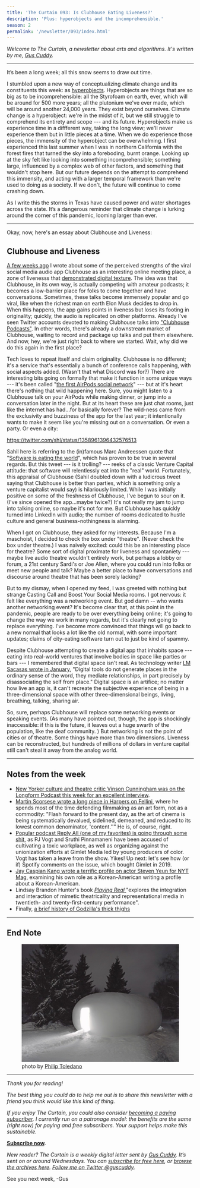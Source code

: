 ```yaml
---
title: 'The Curtain 093: Is Clubhouse Eating Liveness?'
description: 'Plus: hyperobjects and the incomprehensible.'
season: 2
permalink: '/newsletter/093/index.html'
---
```


*Welcome to The Curtain, a newsletter about arts and algorithms. It's written by me, [Gus Cuddy](https://guscuddy.com).*

---

It’s been a long week; all this snow seems to draw out time.

I stumbled upon a new way of conceptualizing climate change and its constituents this week: as [hyperobjects](https://www.hcn.org/issues/47.1/introducing-the-idea-of-hyperobjects). Hyperobjects are things that are so big as to be  incomprehensible: all the Styrofoam on earth, ever, which will be around for 500 more years; all the plutonium we've ever made, which will be around another 24,000 years. They exist beyond ourselves. Climate change is a hyperobject: we're in the midst of it, but we still struggle to comprehend its entirety and scope --- and its future. Hyperobjects make us experience time in a diffferent way, taking the long view; we'll never experience them but in little pieces at a time. When we do experience those pieces, the immensity of the hyperobject can be overwhelming. I first experienced this last summer when I was in northern California with the forest fires that turned the sky into a foreboding, burnt orange. Looking up at the sky felt like looking into something incomprehensible; something large, influenced by a complex web of other factors, and something that wouldn't stop here. But our future depends on the attempt to comprehend this immensity, and acting with a larger temporal framework than we're used to doing as a society. If we don't, the future will continue to come crashing down.

As I write this the storms in Texas have caused power and water shortages across the state. It’s a dangerous reminder that climate change is lurking around the corner of this pandemic, looming larger than ever.

---

Okay, now, here's an essay about Clubhouse and Liveness:

## Clubhouse and Liveness

[A few weeks ago](https://guscuddy.substack.com/p/the-curtain-091-digitization-begets) I wrote about some of the perceived strengths of the viral social media audio app Clubhouse as an interesting online meeting place, a zone of livenesss that [demonstrated digital texture](https://guscuddy.substack.com/p/the-curtain-090-the-year-of-texture). The idea was that Clubhouse, in its own way, is actually competing with amateur podcasts; it becomes a low-barrier place for folks to come together and have conversations. Sometimes, these talks become immensely popular and go viral, like when the richest man on earth Elon Musk decides to drop in. When this happens, the app gains points in liveness but loses its footing in originality; quickly, the audio is replicated on other platforms. Already I've seen Twitter accounts devoted to making Clubhouse talks into  ["Clubhouse Podcasts"](https://mobile.twitter.com/CH_Podcasts). In other words, there's already a downstream market of Clubhouse, waiting to record and package up talks and put them elsewhere. And now, hey, we're just right back to where we started. Wait, why did we do this again in the first place?  

Tech loves to repeat itself and claim originality. Clubhouse is no different; it's a service that's essentially a bunch of conference calls happening, with social aspects added. (Wasn't that what Discord was for?) There are interesting bits going on formally that make it function in some unique ways --- it's been called "[the first AirPods social network](https://twitter.com/benthompson/status/1357579216175259652)" --- but at it's heart there's nothing that wild happening here. Sure, you might listen to a Clubhouse talk on your AirPods while making dinner, or jump into a conversation later in the night. But at its heart these are just chat rooms, just like the internet has had...for basically forever? The wild-ness came from the exclusivity and buzziness of the app for the last year; it intentionally wants to make it seem like you're missing out on a conversation. Or even a party. Or even a city:

https://twitter.com/shl/status/1358961396432576513

Sahil here is referring to the (in)famous Marc Andreessen quote that "[Software is eating the world](https://a16z.com/2011/08/20/why-software-is-eating-the-world/)", which has proven to be true in several regards. But this tweet --- is it trolling? --- reeks of a classic Venture Capital attitude: that software will relentlessly eat into the "real" world. Fortunately, this appraisal of Clubhouse (Sahil doubled down with a ludicrous tweet saying that Clubhouse is better than parties, which is something only a venture capitalist would say) is hilariously limited. While I was initially positive on some of the freshness of Clubhouse, I've begun to sour on it. (I've since opened the app...maybe twice?) It's not really my jam to jump into talking online, so maybe it's not for me. But Clubhouse has quickly turned into LinkedIn with audio; the number of rooms dedicated to hustle culture and general business-nothingness is alarming.

When I got on Clubhouse, they asked for my interests. Because I'm a maschoist, I decided to check the box under "theatre".  (Never check the box under theatre.) I was naively excited: could this be an interesting place for theatre? Some sort of digital proximate for liveness and spontaniety --- maybe live audio theatre wouldn't entirely work, but perhaps a lobby or forum, a 21st century Sardi's or Joe Allen, where you could run into folks or meet new people and talk? Maybe a better place to have conversations and discourse around theatre that has been sorely lacking? 

But to my dismay, when I opened my feed, I was greeted with nothing but strange Casting Call and Boost Your Social Media rooms. I got nervous: it felt like everything was a networking event. But god damn -- who wants another networking event? It's become clear that, at this point in the pandemic, people are ready to be over everything being online; it's going to change the way we work in many regards, but it's clearly not going to replace everything. I've become more convinced that things will go back to a new normal that looks a lot like the old normal, with some important updates; claims of city-eating software turn out to just be kind of spammy.

Despite Clubhouse attempting to create a digital app that inhabits space --- eating into real-world ventures that involve bodies in space like parties or bars --- I remembered that digital space isn't real. As technology writer [LM Sacasas wrote in January](https://theconvivialsociety.substack.com/p/the-insurrection-will-be-live-streamed), "Digital tools do not generate places in the ordinary sense of the word, they mediate relationships, in part precisely by disassociating the self from place." Digital space is an artifice; no matter how live an app is, it can't recreate the subjective experience of being in a three-dimensional space with other three-dimensional beings, living, breathing, talking, sharing air.

So, sure, perhaps Clubhouse will replace some networking events or speaking events. (As many have pointed out, though, the app is shockingly inaccessible: if this is the future, it leaves out a huge swarth of the population, like the deaf community. ) But networking is not the point of cities or of theatre. Some things have more than two dimensions. Liveness can be reconstructed, but hundreds of millions of dollars in venture capital still can't steal it away from the analog world.

---

## Notes from the week

- [New Yorker culture and theatre critic Vinson Cunningham was on the Longform Podcast this week for an excellent interview](https://longform.org/posts/longform-podcast-429-vinson-cunningham).
- [Martin Scorsese wrote a long piece in Harpers on Fellini](https://harpers.org/archive/2021/03/il-maestro-federico-fellini-martin-scorsese/), where he spends most of the time defending filmmaking as an art form, not as a commodity: "Flash forward to the present day, as the art of cinema is being systematically devalued, sidelined, demeaned, and reduced to its lowest common denominator, 'content.''" He is, of course, right.
- [Popular podcast Reply All (one of my favorites)  is going through some shit](https://www.vulture.com/2021/02/reply-all-hosts-step-down-test-kitchen.html), as PJ Vogt and Sruthi Pinnamaneni have been accused of cultivating a toxic workplace, as well as organizing against the unionization efforts at Gimlet Media led by young producers of color. Vogt has taken a leave from the show. Yikes! Up next: let's see how (or if) Spotify comments on the issue, which bought Gimlet in 2019.
- [Jay Caspian Kang wrote a terrific profile on actor Steven Yeun for NYT Mag](https://www.nytimes.com/2021/02/03/magazine/steven-yeun.html), examining his own role as a Korean-American writing a profile about a Korean-American.
- Lindsay Brandon Hunter's book [*Playing Real* ](https://nupress.northwestern.edu/content/playing-real)"explores the integration and interaction of mimetic theatricality and representational media in twentieth- and twenty-first-century performance".
- Finally, [a brief history of Godzilla's thick thighs](https://www.crunchyroll.com/anime-feature/2021/02/12/feature-a-brief-history-of-godzillas-thick-thighs)

---

## End Note

<figure>
<img src="igloo-Phillip-Toledano.jpg" alt="an igloo with a white light emitting from it"/>
<figcaption>photo by <a href="https://www.instagram.com/p/CLbjQOMjfqQ/">Philip Toledano</a></figcaption>
</figure>

---

_Thank you for reading!_

_The best thing you could do to help me out is to share this newsletter with a friend you think would like this kind of thing._

_If you enjoy The Curtain, you could also consider [becoming a paying subscriber](https://guscuddy.substack.com/subscribe). I currently run on a patronage model: the benefits are the same (right now) for paying and free subscribers. Your support helps make this sustainable._

**[Subscribe now](https://guscuddy.substack.com/subscribe?utm_medium=web&utm_source=subscribe-widget&utm_content=31699931).**

_New reader? The Curtain is a weekly digital letter sent by [Gus Cuddy](https://guscuddy.com/). It’s sent on or around Wednesdays. You can [subscribe for free here](https://guscuddy.substack.com/subscribe), or [browse the archives here](https://guscuddy.substack.com/archive). [Follow me on Twitter @guscuddy](https://twitter.com/guscuddy)._

See you next week,
-Gus

